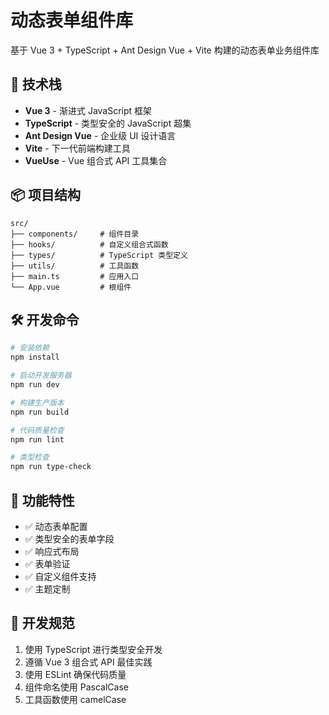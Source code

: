 # 动态表单组件库

基于 Vue 3 + TypeScript + Ant Design Vue + Vite 构建的动态表单业务组件库

## 🚀 技术栈

- **Vue 3** - 渐进式 JavaScript 框架
- **TypeScript** - 类型安全的 JavaScript 超集
- **Ant Design Vue** - 企业级 UI 设计语言
- **Vite** - 下一代前端构建工具
- **VueUse** - Vue 组合式 API 工具集合

## 📦 项目结构

```
src/
├── components/     # 组件目录
├── hooks/          # 自定义组合式函数
├── types/          # TypeScript 类型定义
├── utils/          # 工具函数
├── main.ts         # 应用入口
└── App.vue         # 根组件
```

## 🛠️ 开发命令

```bash
# 安装依赖
npm install

# 启动开发服务器
npm run dev

# 构建生产版本
npm run build

# 代码质量检查
npm run lint

# 类型检查
npm run type-check
```

## 🎯 功能特性

- ✅ 动态表单配置
- ✅ 类型安全的表单字段
- ✅ 响应式布局
- ✅ 表单验证
- ✅ 自定义组件支持
- ✅ 主题定制

## 📝 开发规范

1. 使用 TypeScript 进行类型安全开发
2. 遵循 Vue 3 组合式 API 最佳实践
3. 使用 ESLint 确保代码质量
4. 组件命名使用 PascalCase
5. 工具函数使用 camelCase